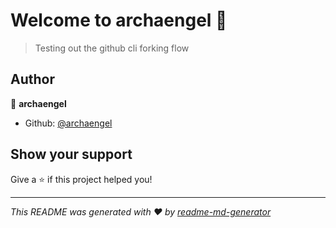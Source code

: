 # Welcome to archaengel 👋

> Testing out the github cli forking flow

## Author

👤 **archaengel**

* Github: [@archaengel](https://github.com/archaengel)

## Show your support

Give a ⭐️ if this project helped you!


***
_This README was generated with ❤️ by [readme-md-generator](https://github.com/kefranabg/readme-md-generator)_